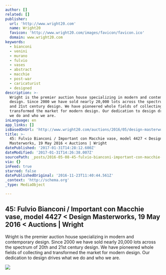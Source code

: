 ```yaml
---
author: []
related: []
publisher:
  url: 'http://www.wright20.com'
  name: Wright20
  favicon: 'http://www.wright20.com/images/favicon/favicon.ico'
  domain: www.wright20.com
keywords:
  - bianconi
  - venini
  - murano
  - fulvio
  - vases
  - abstract
  - macchie
  - post-war
  - caricaturist
  - designed
description: >-
  Wright is the premier auction house specializing in modern and contemporary
  design. Since 2000 we have sold nearly 20,000 lots across the spectrum of 20th
  and 21st century design. We have pioneered whole fields of collecting and
  transformed the market for modern design. Our dedication to design drives what
  we do and who we are.
inLanguage: en
app_links: []
isBasedOnUrl: 'http://www.wright20.com/auctions/2016/05/design-masterworks/45'
title: >-
  45: Fulvio Bianconi / Important con Macchie vase, model 4427 < Design
  Masterworks, 19 May 2016 < Auctions | Wright
datePublished: '2017-01-31T14:28:12.600Z'
dateModified: '2017-01-31T14:26:38.007Z'
sourcePath: _posts/2016-05-08-45-fulvio-bianconi-important-con-macchie-vase-model-4427.md
via: {}
inFeed: true
starred: false
datePublishedOriginal: '2016-11-23T11:40:44.561Z'
_context: 'http://schema.org'
_type: MediaObject

---
```

<article style=""><h1>45: Fulvio Bianconi / Important con Macchie vase, model 4427 &lt; Design Masterworks, 19 May 2016 &lt; Auctions | Wright</h1><p>Wright is the premier auction house specializing in modern and contemporary design. Since 2000 we have sold nearly 20,000 lots across the spectrum of 20th and 21st century design. We have pioneered whole fields of collecting and transformed the market for modern design. Our dedication to design drives what we do and who we are.</p><img src="http://www.wright20.com/assets/images/auctions/YAA2/lit/45/45.jpg" /></article>